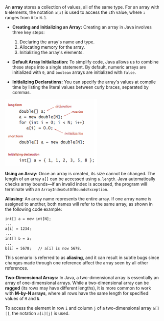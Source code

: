 An **array** stores a collection of values, all of the same type. For an array with `N` elements, the notation `a[i]` is used to access the `i`th value, where `i` ranges from `0` to `N-1`.

- **Creating and Initializing an Array:** Creating an array in Java involves three key steps:
    
    1. Declaring the array's name and type.
    2. Allocating memory for the array.
    3. Initializing the array's elements.

- **Default Array Initialization:** To simplify code, Java allows us to combine these steps into a single statement. By default, numeric arrays are initialized with `0`, and `boolean` arrays are initialized with `false`.
    
- **Initializing Declarations:** You can specify the array's values at compile time by listing the literal values between curly braces, separated by commas.

![1](media/0061.png)

**Using an Array:** Once an array is created, its size cannot be changed. The length of an array `a[]` can be accessed using `a.length`. Java automatically checks array bounds—if an invalid index is accessed, the program will terminate with an `ArrayIndexOutOfBoundsException`.

**Aliasing:** An array name represents the entire array. If one array name is assigned to another, both names will refer to the same array, as shown in the following code example:

```
int[] a = new int[N];
...
a[i] = 1234;
...
int[] b = a;
...
b[i] = 5678;   // a[i] is now 5678.
```

This scenario is referred to as **aliasing**, and it can result in subtle bugs since changes made through one reference affect the array seen by all other references.


**Two-Dimensional Arrays:** In Java, a two-dimensional array is essentially an array of one-dimensional arrays. While a two-dimensional array can be **ragged** (its rows may have different lengths), it is more common to work with **M-by-N arrays**, where all rows have the same length for specified values of `M` and `N`.

To access the element in row `i` and column `j` of a two-dimensional array `a[][]`, the notation `a[i][j]` is used.

